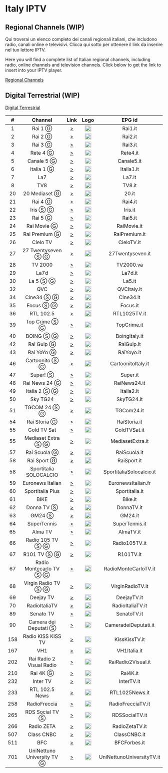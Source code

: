 <h1>Italy IPTV</h1>



<h2>Regional Channels (WIP)</h2>

Qui troverai un elenco completo dei canali regionali italiani, che includono radio, canali online e televisivi. Clicca qui sotto per ottenere il link da inserire nel tuo lettore IPTV.

Here you will find a complete list of Italian regional channels, including radio, online channels and television channels. Click below to get the link to insert into your IPTV player.

[Regional Channels](https://raw.githubusercontent.com/PSFaceLLC/IPTV-Italiana/main/regional.m3u)


<h2>Digital Terrestrial (WIP)</h2>

[Digital Terrestrial]()

| #   | Channel        | Link  | Logo | EPG id |
|:---:|:--------------:|:-----:|:----:|:------:|
| 1   | Rai 1 Ⓖ       | [>](https://mediapolis.rai.it/relinker/relinkerServlet.htm?cont=2606803&output=16) | <img height="20" src="https://i.imgur.com/CAx7yRm.png"/> | Rai1.it |
| 2   | Rai 2 Ⓖ       |  [>](https://mediapolis.rai.it/relinker/relinkerServlet.htm?cont=308718&output=16) | <img height="20" src="https://i.imgur.com/zA0PTcs.png"/> | Rai2.it |
| 3   | Rai 3 Ⓖ       | [>](https://mediapolis.rai.it/relinker/relinkerServlet.htm?cont=308709&output=16) | <img height="20" src="https://i.imgur.com/9kuQCIi.png"/> | Rai3.it |
| 4   | Rete 4 Ⓖ      | [>](https://live2-mediaset-it.akamaized.net/content/hls_h0_clr_vos/live/channel(r4)/index.m3u8) | <img height="20" src="https://i.imgur.com/GWx2Fkl.png"/> | Rete4.it |
| 5   | Canale 5 Ⓖ    | [>](https://live2-mediaset-it.akamaized.net/content/hls_h0_clr_vos/live/channel(c5)/index.m3u8) | <img height="20" src="https://i.imgur.com/p6YdiR1.png"/> | Canale5.it |
| 6   | Italia 1 Ⓖ    | [>](https://live2-mediaset-it.akamaized.net/content/hls_h0_clr_vos/live/channel(i1)/index.m3u8) | <img height="20" src="https://i.imgur.com/oCiOxBG.png"/> | Italia1.it |
| 7   | La7            | [>](https://d15umi5iaezxgx.cloudfront.net/LA7/CLN/HLS-B/Live.m3u8) | <img height="20" src="https://i.imgur.com/F90mpSa.png"/> | La7.it |
| 8   | TV8            | [>](https://hlslive-web-gcdn-skycdn-it.akamaized.net/TACT/11223/tv8web/master.m3u8?hdnea=st=1639498341~exp=1702463400~acl=/*~hmac=c3c4c2de19ff0df4b4bb20587ce59af5232eadab2995f445b7506525413805dd) | <img height="20" src="https://i.imgur.com/xvoHVOU.png"/> | TV8.it |
| 20  | 20 Mediaset Ⓖ | [>](https://live2-mediaset-it.akamaized.net/content/hls_h0_clr_vos/live/channel(lb)/index.m3u8) | <img height="20" src="https://i.imgur.com/It13jwX.png"/> | 20.it |
| 21  | Rai 4 Ⓖ       | [>](https://mediapolis.rai.it/relinker/relinkerServlet.htm?cont=746966&output=16) | <img height="20" src="https://i.imgur.com/XFkZRfv.png"/> | Rai4.it |
| 22  | Iris Ⓢ Ⓖ     | [>](https://live2-mediaset-it.akamaized.net/content/hls_h0_clr_vos/live/channel(ki)/index.m3u8) | <img height="20" src="https://i.imgur.com/Ixz1BY3.png"/> | Iris.it |
| 23  | Rai 5 Ⓖ       | [>](https://mediapolis.rai.it/relinker/relinkerServlet.htm?cont=395276&output=16) | <img height="20" src="https://i.imgur.com/Leu2zTO.png"/> | Rai5.it |
| 24  | Rai Movie Ⓖ   | [>](https://mediapolis.rai.it/relinker/relinkerServlet.htm?cont=747002&output=16) | <img height="20" src="https://i.imgur.com/RKpO8CE.png"/> | RaiMovie.it |
| 25  | Rai Premium Ⓖ | [>](https://mediapolis.rai.it/relinker/relinkerServlet.htm?cont=746992&output=16) | <img height="20" src="https://i.imgur.com/RKI4nFy.png"/> | RaiPremium.it |
| 26  | Cielo TV       | [>](https://hlslive-web-gcdn-skycdn-it.akamaized.net/TACT/11219/cieloweb/master.m3u8?hdnea=st=1639498341~exp=1702463400~acl=/*~hmac=c3c4c2de19ff0df4b4bb20587ce59af5232eadab2995f445b7506525413805dd) | <img height="20" src="https://i.imgur.com/cPluF03.png"/> | CieloTV.it |
| 27  | 27 Twentyseven Ⓢ Ⓖ | [>](https://live2-mediaset-it.akamaized.net/content/hls_h0_clr_vos/live/channel(ts)/index.m3u8) | <img height="20" src="https://i.imgur.com/y2PdPCK.png"/> | 27Twentyseven.it |
| 28  | TV 2000        | [>](https://hls-live-tv2000.akamaized.net/hls/live/2028510/tv2000/master.m3u8) | <img height="20" src="https://i.imgur.com/x7RaK3a.png"/> | TV2000.va |
| 29  | La7d           | [>](https://d15umi5iaezxgx.cloudfront.net/LA7D/CLN/HLS-B/Live.m3u8) | <img height="20" src="https://i.imgur.com/AOL9nMw.png"/> | La7d.it |
| 30  | La 5 Ⓢ Ⓖ     | [>](https://live2-mediaset-it.akamaized.net/content/hls_h0_clr_vos/live/channel(ka)/index.m3u8) | <img height="20" src="https://i.imgur.com/UNyJaho.png"/> | La5.it |
| 32  | QVC            | [>](https://qrg.akamaized.net/hls/live/2017383/lsqvc1it/master.m3u8) | <img height="20" src="https://i.imgur.com/Ea7iUX2.png"/> | QVCItaly.it |
| 34  | Cine34 Ⓢ Ⓖ   | [>](https://live2-mediaset-it.akamaized.net/content/hls_h0_clr_vos/live/channel(b6)/index.m3u8) | <img height="20" src="https://i.imgur.com/YyldwhI.png"/> | Cine34.it |
| 35  | Focus Ⓢ Ⓖ     | [>](https://live2-mediaset-it.akamaized.net/content/hls_h0_clr_vos/live/channel(fu)/index.m3u8) | <img height="20" src="https://i.imgur.com/M4smqpF.png"/> | Focus.it |
| 36  | RTL 102.5      | [>](https://dd782ed59e2a4e86aabf6fc508674b59.msvdn.net/live/S97044836/tbbP8T1ZRPBL/playlist_video.m3u8) | <img height="20" src="https://i.imgur.com/KdissvS.png"/> | RTL1025TV.it |
| 39  | Top Crime Ⓢ Ⓖ | [>](https://live2-mediaset-it.akamaized.net/content/hls_h0_clr_vos/live/channel(lt)/index.m3u8) | <img height="20" src="https://i.imgur.com/RFIwv9O.png"/> | TopCrime.it |
| 40  | BOING Ⓢ Ⓖ     | [>](https://live2-mediaset-it.akamaized.net/content/hls_h0_clr_vos/live/channel(kb)/index.m3u8) | <img height="20" src="https://i.imgur.com/niSlrqT.png"/> | BoingItaly.it |
| 42  | Rai Gulp Ⓖ    | [>](https://mediapolis.rai.it/relinker/relinkerServlet.htm?cont=746953&output=16) | <img height="20" src="https://i.imgur.com/lu1DPVb.png"/> | RaiGulp.it |
| 43  | Rai YoYo Ⓖ    | [>](https://mediapolis.rai.it/relinker/relinkerServlet.htm?cont=746899&output=16) | <img height="20" src="https://i.imgur.com/DRSa3ys.png"/> | RaiYoyo.it |
| 46  | Cartoonito Ⓢ Ⓖ | [>](https://live2-mediaset-it.akamaized.net/content/hls_h0_clr_vos/live/channel(la)/index.m3u8) | <img height="20" src="https://i.imgur.com/zqc0TrY.png"/> | CartoonitoItaly.it |
| 47  | Super! Ⓢ      | [>](https://vimnitaly.akamaized.net/hls/live/2094034/super/master.m3u8) | <img height="20" src="https://i.imgur.com/zDByOwo.png"/> | Super.it |
| 48  | Rai News 24 Ⓖ | [>](https://mediapolis.rai.it/relinker/relinkerServlet.htm?cont=1&output=16) | <img height="20" src="https://i.imgur.com/gdzGwB6.png"/> | RaiNews24.it |
| 49  | Italia 2 Ⓢ Ⓖ  | [>](https://live2-mediaset-it.akamaized.net/content/hls_h0_clr_vos/live/channel(i2)/index.m3u8) | <img height="20" src="https://i.imgur.com/nq48sjO.png"/> | Italia2.it |
| 50  | Sky TG24       | [>](https://hlslive-web-gcdn-skycdn-it.akamaized.net/TACT/12221/web/master.m3u8?hdnea=st=1639498341~exp=1702463400~acl=/*~hmac=c3c4c2de19ff0df4b4bb20587ce59af5232eadab2995f445b7506525413805dd) | <img height="20" src="https://i.imgur.com/q4d3Dah.png"/> | SkyTG24.it |
| 51  | TGCOM 24 Ⓢ Ⓖ  | [>](https://live2-mediaset-it.akamaized.net/content/hls_h0_clr_vos/live/channel(kf)/index.m3u8) | <img height="20" src="https://i.imgur.com/xautVD8.png"/> | TGCom24.it |
| 54  | Rai Storia Ⓖ  | [>](https://mediapolis.rai.it/relinker/relinkerServlet.htm?cont=746990&output=16) | <img height="20" src="https://i.imgur.com/K8y5q8x.png"/> | RaiStoria.it |
| 55  | Gold TV Sat    | [>](https://streaming.softwarecreation.it/GoldTvSat/GoldTvSat/playlist.m3u8) | <img height="20" src="https://i.imgur.com/3rVi4kD.png"/> | GoldTVSat.it |
| 55  | Mediaset Extra Ⓢ Ⓖ | [>](https://live2-mediaset-it.akamaized.net/content/hls_h0_clr_vos/live/channel(kq)/index.m3u8) | <img height="20" src="https://i.imgur.com/mM8lopo.png"/> | MediasetExtra.it |
| 57  | Rai Scuola Ⓖ  | [>](https://mediapolis.rai.it/relinker/relinkerServlet.htm?cont=747011&output=16) | <img height="20" src="https://i.imgur.com/tmtJW6s.png"/> | RaiScuola.it |
| 58  | Rai Sport Ⓖ   | [>](https://mediapolis.rai.it/relinker/relinkerServlet.htm?cont=358025&output=16) | <img height="20" src="https://i.imgur.com/xsGljsb.png"/> | RaiSport.it |
| 58  | Sportitalia SOLOCALCIO | [>](https://di-g7ij0rwh.vo.lswcdn.net/sportitalia/sisolocalcio.smil/playlist.m3u8) | <img height="20" src="https://i.imgur.com/hu56Ya5.png"/> | SportitaliaSolocalcio.it |
| 59  | Euronews Italian | [>](https://euronews.alteox.app/hls/it_stream.m3u8) | <img height="20" src="https://i.imgur.com/F3MkfJN.png"/> | EuronewsItalian.fr |
| 60  | Sportitalia Plus | [>](https://di-g7ij0rwh.vo.lswcdn.net/sportitalia/sihd/playlist.m3u8) | <img height="20" src="https://i.imgur.com/hu56Ya5.png"/> | Sportitalia.it |
| 61  | BIKE           | [>](https://62becaa5a1e2f.streamlock.net/BIKE/BIKE/playlist.m3u8) | <img height="20" src="https://i.imgur.com/4IzVSQI.png"/> | Bike.it |
| 62  | Donna TV Ⓢ     | [>](https://streaming.softwarecreation.it/DonnaTv/DonnaTv/playlist.m3u8) | <img height="20" src="https://i.imgur.com/Aa1Abme.png"/> | DonnaTV.it |
| 63  | GM24 Ⓢ         | [>](https://streaming.softwarecreation.it/GM24/GM24/playlist.m3u8) | <img height="20" src="https://i.imgur.com/UCntSA3.png"/> | GM24.it |
| 64  | SuperTennis    | [>](https://supertennix-l3-live1.secure.footprint.net/restreamer/supertennix_client/gpu-a-c0-16/restreamer/rtmp/hls/h24_supertennix/manifest.m3u8) | <img height="20" src="https://i.imgur.com/GzsPlbX.png"/> | SuperTennis.it |
| 65  | Alma TV        | [>](https://streaming.softwarecreation.it/AlmaTv/AlmaTv/playlist.m3u8) | <img height="20" src="https://i.imgur.com/Y8JiDwN.png"/> | AlmaTV.it |
| 66  | Radio 105 TV Ⓢ Ⓖ | [>](https://live2-radio-mediaset-it.akamaized.net/content/hls_h0_clr_vos/live/channel(ec)/index.m3u8) | <img height="20" src="https://i.imgur.com/3NiLKvj.png"/> | Radio105TV.it |
| 67  | R101 TV Ⓢ Ⓖ    | [>](https://live2-radio-mediaset-it.akamaized.net/content/hls_h0_clr_vos/live/channel(er)/index.m3u8) | <img height="20" src="https://i.imgur.com/mWeEa9T.png"/> | R101TV.it |
| 67  | Radio Montecarlo TV Ⓢ Ⓖ | [>](https://live2-radio-mediaset-it.akamaized.net/content/hls_h0_clr_vos/live/channel(bb)/index.m3u8) | <img height="20" src="https://i.imgur.com/3TMMXmS.png"/> | RadioMonteCarloTV.it |
| 68  | Virgin Radio TV Ⓢ Ⓖ | [>](https://live2-radio-mediaset-it.akamaized.net/content/hls_h0_clr_vos/live/channel(ew)/index.m3u8) | <img height="20" src="https://i.imgur.com/7Im3HI1.png"/> | VirginRadioTV.it |
| 69  | Deejay TV      | [>](https://4c4b867c89244861ac216426883d1ad0.msvdn.net/live/S85984808/sMO0tz9Sr2Rk/playlist.m3u8) | <img height="20" src="https://i.imgur.com/rlaKH6k.png"/> | DeejayTV.it |
| 70  | RadioItaliaTV   | [>](https://radioitaliatv.akamaized.net/hls/live/2093117/RadioitaliaTV/master.m3u8) | <img height="20" src="https://i.imgur.com/4VCEJuJ.png"/> | RadioItaliaTV.it |
| 89  | Senato TV      | [>](https://senato-live.morescreens.com/SENATO_1_001/playlist.m3u8) | <img height="20" src="https://i.imgur.com/FoQoNZW.png"/> | SenatoTV.it |
| 90  | Camera dei Deputati Ⓢ | [>](https://video-ar.radioradicale.it/diretta/camera2/playlist.m3u8) | <img height="20" src="https://i.imgur.com/fqGn1k9.png"/> | CameradeiDeputati.it |
| 158 | Radio KISS KISS TV | [>](https://59253971be783.streamlock.net/KissKissTV/KissKissTV.stream/playlist.m3u8) | <img height="20" src="https://i.imgur.com/UTStxDW.png"/> | KissKissTV.it |
| 167 | VH1            | [>](https://content.uplynk.com/channel/36953f5b6546464590d2fcd954bc89cf.m3u8) | <img height="20" src="https://i.imgur.com/5ONlZGS.png"/> | VH1Italia.it |
| 202 | Rai Radio 2 Visual Radio | [>](https://mediapolis.rai.it/relinker/relinkerServlet.htm?cont=5674080&output=16) | <img height="20" src="https://i.imgur.com/nVBet0h.png"/> | RaiRadio2Visual.it |
| 210 | Rai 4K Ⓖ       | [>](https://raievent10-elem-live.akamaized.net/hls/live/619189/raievent10/raievent10/playlist.m3u8) | <img height="20" src="https://i.imgur.com/5gkt9DD.png"/> | Rai4K.it |
| 232 | Inter TV     | [>](https://open.http.mp.streamamg.com/p/3001560/sp/300156000/playManifest/entryId/0_xmkk2kjr/flavorIds/0_zlbr85f8,0_zlbr85f8,0_noewhew2/format/applehttp/protocol/https/a.m3u8) | <img height="20" src="https://upload.wikimedia.org/wikipedia/commons/thumb/8/89/Inter_TV_-_Logo_2017.svg/200px-Inter_TV_-_Logo_2017.svg.png"/> | InterTV.it |
| 233 | RTL 102.5 News | [>](https://dd782ed59e2a4e86aabf6fc508674b59.msvdn.net/live/S38122967/2lyQRIAAGgRR/playlist_video.m3u8) | <img height="20" src="https://i.imgur.com/vAtzwXK.png"/> | RTL1025News.it |
| 258 | RadioFreccia   | [>](https://dd782ed59e2a4e86aabf6fc508674b59.msvdn.net/live/S3160845/0tuSetc8UFkF/playlist_video.m3u8) | <img height="20" src="https://i.imgur.com/J5N9F7Z.png"/> | RadioFrecciaTV.it |
| 265 | RDS Social TV Ⓢ | [>](https://stream.rdstv.radio/index.m3u8) | <img height="20" src="https://i.imgur.com/TY6FhqI.png"/> | RDSSocialTV.it |
| 266 | Radio ZETA     | [>](https://dd782ed59e2a4e86aabf6fc508674b59.msvdn.net/live/S9346184/XEx1LqlYbNic/playlist_video.m3u8) | <img height="20" src="https://i.imgur.com/0MgCm1n.png"/> | RadioZetaTV.it |
| 507 | Class CNBC | [>](https://859c1818ed614cc5b0047439470927b0.msvdn.net/live/S76890577/tDoFkZD3T1Lw/playlist.m3u8) | <img height="20" src="https://i.imgur.com/oAiSU8O.png"/> | ClassCNBC.it |
| 511 | BFC            | [>](https://62becaa5a1e2f.streamlock.net/BFC/BFC/playlist.m3u8) | <img height="20" src="https://i.imgur.com/3OOsLu6.png"/> | BFCForbes.it |
| 701 | UniNettuno University TV Ⓖ | [>](https://stream6-rai-it.akamaized.net/live/uninettuno/playlist.m3u8) | <img height="20" src="https://i.imgur.com/BOGMeio.png"/> | UniNettunoUniversityTV.it |
